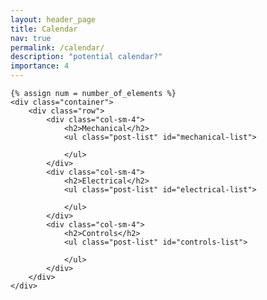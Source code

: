 ```yaml
---
layout: header_page
title: Calendar
nav: true
permalink: /calendar/
description: "potential calendar?"
importance: 4
---
```





<!-- pages/calendar.md -->
<div class="calendar">

    {% assign num = number_of_elements %}
    <div class="container">
        <div class="row">
            <div class="col-sm-4">
                <h2>Mechanical</h2>
                <ul class="post-list" id="mechanical-list">

                </ul>
            </div>
            <div class="col-sm-4">
                <h2>Electrical</h2>
                <ul class="post-list" id="electrical-list">

                </ul>
            </div>
            <div class="col-sm-4">
                <h2>Controls</h2>
                <ul class="post-list" id="controls-list">

                </ul>
            </div>
        </div>
    </div>
</div>

<script>
var number_of_elements = 5;

var divTag = document.createElement("li");
divTag.id = "test";
divTag.innerHTML="Testing here";
document.getElementById("controls-list").appendChild(divTag);

fetch("{{site.baseurl}}/assets/project_data.json")
.then(response => {
    return response.json();
})
.then(data => {

    var arr = data.data.node.items.nodes;
    for(i = 0; i < arr.length; i++) {
        console.log(arr[i].title);
        var fieldsArr = arr[i].fieldValues.nodes;
        var team;
        for(j = 0; j < fieldsArr.length; j++) {
            if(fieldsArr[j].projectField.name == "Team") {
                team = fieldsArr[j].value;
            }
        }
        console.log(team);
        var divTag = document.createElement("li");
        divTag.id = "test"+i;
        divTag.innerHTML=arr[i].title;

        if(team == "8eecd64f") {
            document.getElementById("electrical-list").appendChild(divTag);
        } else if(team == "a2f71cb4") {
            document.getElementById("mechanical-list").appendChild(divTag);
        } else if (team == "e5d6ed6d") {
            document.getElementById("controls-list").appendChild(divTag);
        }
        
    }
});


// var jsonObj = JSON.parse(obj);
// console.log(jsonObj);

// var test = '{"name":"John", "age":30, "city":"New York"}';

// for (item in obj.data.node.items.nodes) {}

// document.getElementById("mechanical-list").innerHTML = jsonObj.data.node.items.nodes[0].id;

</script>

<!-- Write a script that dynamically generates the tags using JSON, after basic HTML is setup. Need to be able to parse a JSON first - then setup the GitHub thing. Or should I do that first? -->